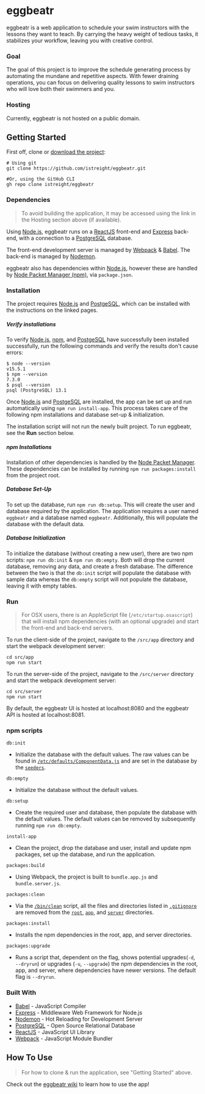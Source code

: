 # eggbeatr

eggbeatr is a web application to schedule your swim instructors with the lessons they want to teach. By carrying the heavy weight of tedious tasks, it stabilizes your workflow, leaving you with creative control.

### Goal

The goal of this project is to improve the schedule generating process by automating the mundane and repetitive aspects. With fewer draining operations, you can focus on delivering quality lessons to swim instructors who will love both their swimmers and you.

### Hosting

Currently, eggbeatr is not hosted on a public domain.

## Getting Started

First off, clone or [download the project](https://github.com/istreight/eggbeatr/archive/refs/heads/main.zip):
```
# Using git
git clone https://github.com/istreight/eggbeatr.git

#Or, using the GitHub CLI
gh repo clone istreight/eggbeatr
```

### Dependencies

> To avoid building the application, it may be accessed using the link in the Hosting section above (if available).

Using [Node.js](https://nodejs.org/en/), eggbeatr runs on a [ReactJS](https://reactjs.org) front-end and [Express](http://expressjs.com) back-end, with a connection to a [PostgreSQL](https://www.postgresql.org) database.

The front-end development server is managed by [Webpack](https://webpack.js.org) & [Babel](https://babeljs.io). The back-end is managed by [Nodemon](https://nodemon.io).

eggbeatr also has dependencies within [Node.js](https://nodejs.org/en/), however these are handled by [Node Packet Manager (npm)](https://www.npmjs.com), via `package.json`.

### Installation

The project requires [Node.js](https://nodejs.org/en/) and [PostgeSQL](https://www.postgresql.org/download/), which can be installed with the instructions on the linked pages.

##### Verify installations

To verify [Node.js](https://nodejs.org/en/), [npm](https://www.npmjs.com), and [PostgeSQL](https://www.postgresql.org/download/) have successfully been installed successfully, run the following commands and verify the results don't cause errors:
```
$ node --version
v15.5.1
$ npm --version
7.3.0
$ psql --version
psql (PostgreSQL) 13.1
```

Once [Node.js](https://nodejs.org/en/) and [PostgeSQL](https://www.postgresql.org/download/) are installed, the app can be set up and run automatically using `npm run install-app`. This process takes care of the following npm installations and database set-up & initialization.

The installation script will not run the newly built project. To run eggbeatr, see the **Run** section below.

##### npm Installations

Installation of other dependencies is handled by the [Node Packet Manager](https://www.npmjs.com). These dependencies can be installed by running `npm run packages:install` from the project root.

##### Database Set-Up

To set up the database, run `npm run db:setup`. This will create the user and database required by the application. The application requires a user named `eggbeatr` and a database named `eggbeatr`. Additionally, this will populate the database with the default data.

##### Database Initialization

To initialize the database (without creating a new user), there are two npm scripts: `npm run db:init` & `npm run db:empty`. Both will drop the current database, removing any data, and create a fresh database. The difference between the two is that the `db:init` script will populate the database with sample data whereas the `db:empty` script will not populate the database, leaving it with empty tables.

### Run

> For OSX users, there is an AppleScript file (`/etc/startup.osascript`) that will install npm dependencies (with an optional upgrade) and start the front-end and back-end servers.

To run the client-side of the project, navigate to the `/src/app` directory and start the webpack development server:
```
cd src/app
npm run start
```

To run the server-side of the project, navigate to the `/src/server` directory and start the webpack development server:
```
cd src/server
npm run start
```

By default, the eggbeatr UI is hosted at localhost:8080 and the eggbeatr API is hosted at localhost:8081.

### npm scripts

`db:init`
* Initialize the database with the default values. The raw values can be found in [`/etc/defaults/ComponentData.js`](https://github.com/istreight/eggbeatr/blob/main/etc/defaults/ComponentData.js) and are set in the database by the [`seeders`](https://github.com/istreight/eggbeatr/tree/main/src/server/src/seeders).

`db:empty`
* Initialize the database without the default values.

`db:setup`
* Create the required user and database, then populate the database with the default values. The default values can be removed by subsequently running `npm run db:empty`.

`install-app`
* Clean the project, drop the database and user, install and update npm packages, set up the database, and run the application.

`packages:build`
* Using Webpack, the project is built to `bundle.app.js` and `bundle.server.js`.

`packages:clean`
* Via the [`/bin/clean`](https://github.com/istreight/eggbeatr/blob/master/bin/clean) script, all the files and directories listed in [`.gitignore`](https://github.com/istreight/eggbeatr/blob/master/.gitignore) are removed from the [`root`](https://github.com/istreight/eggbeatr), [`app`](https://github.com/istreight/eggbeatr/tree/master/src/app), and [`server`](https://github.com/istreight/eggbeatr/tree/master/src/server) directories.

`packages:install`
* Installs the npm dependencies in the root, app, and server directories.

`packages:upgrade`
* Runs a script that, dependent on the flag, shows potential upgrades(`-d`, `--dryrun`) or upgrades (`-u`, `--upgrade`) the npm dependencies in the root, app, and server, where dependencies have newer versions. The default flag is `--dryrun`.


### Built With

* [Babel](https://babeljs.io) - JavaScript Compiler
* [Express](http://expressjs.com) - Middleware Web Framework for Node.js
* [Nodemon](https://nodemon.io) - Hot Reloading for Development Server
* [PostgreSQL](https://www.postgresql.org) - Open Source Relational Database
* [ReactJS](https://reactjs.org) - JavaScript UI Library
* [Webpack](https://webpack.js.org) - JavaScript Module Bundler


## How To Use

> For how to clone & run the application, see "Getting Started" above.

Check out the [eggbeatr wiki](https://github.com/istreight/eggbeatr/wiki) to learn how to use the app!
